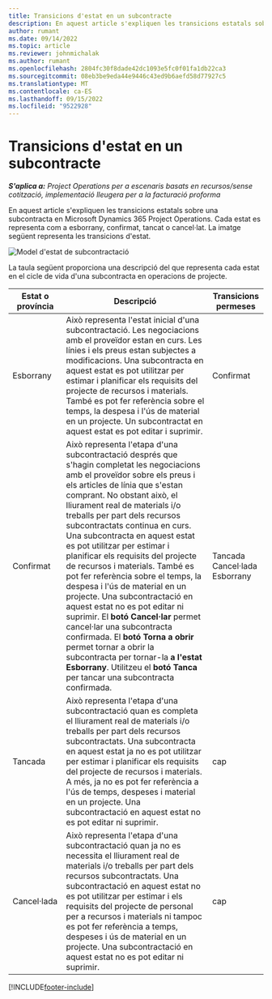 ```yaml
---
title: Transicions d'estat en un subcontracte
description: En aquest article s'expliquen les transicions estatals sobre una subcontractació a Microsoft Dynamics 365 Project Operations a mesura que es crea, s'executa i es tanca la subcontractació.
author: rumant
ms.date: 09/14/2022
ms.topic: article
ms.reviewer: johnmichalak
ms.author: rumant
ms.openlocfilehash: 2804fc30f8dade42dc1093e5fc0f01fa1db22ca3
ms.sourcegitcommit: 08eb3be9eda44e9446c43ed9b6aefd58d77927c5
ms.translationtype: MT
ms.contentlocale: ca-ES
ms.lasthandoff: 09/15/2022
ms.locfileid: "9522928"
---
```

# <a name="state-transitions-on-a-subcontract"></a>Transicions d'estat en un subcontracte 

_**S'aplica a:** Project Operations per a escenaris basats en recursos/sense cotització, implementació lleugera per a la facturació proforma_

En aquest article s'expliquen les transicions estatals sobre una subcontracta en Microsoft Dynamics 365 Project Operations. Cada estat es representa com a esborrany, confirmat, tancat o cancel·lat. La imatge següent representa les transicions d'estat.

![Model d'estat de subcontractació](../media/SubconStates.png)  

La taula següent proporciona una descripció del que representa cada estat en el cicle de vida d'una subcontracta en operacions de projecte.

| Estat o província | Descripció | Transicions permeses |
| --- | --- | --- |
| Esborrany | Això representa l'estat inicial d'una subcontractació. Les negociacions amb el proveïdor estan en curs. Les línies i els preus estan subjectes a modificacions. Una subcontracta en aquest estat es pot utilitzar per estimar i planificar els requisits del projecte de recursos i materials. També es pot fer referència sobre el temps, la despesa i l'ús de material en un projecte. Un subcontractat en aquest estat es pot editar i suprimir. | Confirmat |
| Confirmat | Això representa l'etapa d'una subcontractació després que s'hagin completat les negociacions amb el proveïdor sobre els preus i els articles de línia que s'estan comprant. No obstant això, el lliurament real de materials i/o treballs per part dels recursos subcontractats continua en curs. Una subcontracta en aquest estat es pot utilitzar per estimar i planificar els requisits del projecte de recursos i materials. També es pot fer referència sobre el temps, la despesa i l'ús de material en un projecte. Una subcontractació en aquest estat no es pot editar ni suprimir. El **botó Cancel·lar** permet cancel·lar una subcontracta confirmada. El **botó Torna a obrir** permet tornar a obrir la subcontracta per tornar-la **a l'estat Esborrany**. Utilitzeu el **botó Tanca** per tancar una subcontracta confirmada. | Tancada <br> Cancel·lada <br> Esborrany |
| Tancada | Això representa l'etapa d'una subcontractació quan es completa el lliurament real de materials i/o treballs per part dels recursos subcontractats. Una subcontracta en aquest estat ja no es pot utilitzar per estimar i planificar els requisits del projecte de recursos i materials. A més, ja no es pot fer referència a l'ús de temps, despeses i material en un projecte. Una subcontractació en aquest estat no es pot editar ni suprimir. | cap |
| Cancel·lada | Això representa l'etapa d'una subcontractació quan ja no es necessita el lliurament real de materials i/o treballs per part dels recursos subcontractats. Una subcontractació en aquest estat no es pot utilitzar per estimar i els requisits del projecte de personal per a recursos i materials ni tampoc es pot fer referència a temps, despeses i ús de material en un projecte. Una subcontractació en aquest estat no es pot editar ni suprimir. | cap |


[!INCLUDE[footer-include](../../includes/footer-banner.md)]
